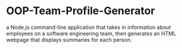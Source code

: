 # OOP-Team-Profile-Generator
a Node.js command-line application that takes in information about employees on a software engineering team, then generates an HTML webpage that displays summaries for each person.
